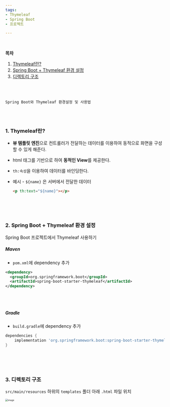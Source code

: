 ```yaml
---
tags:
- Thymeleaf
- Spring Boot
- 프로젝트

---
```


<br/>

**목차**

1. <a href="#title1">Thymeleaf란?</a>
2. <a href="#title2">Spring Boot + Thymeleaf 환경 설정</a>
3. <a href="#title3">디렉토리 구조</a>

<br/><br/>

```
Spring Boot와 Thymeleaf 환경설정 및 사용법
```

<br/><br/>



<h3 id="title1">
  1. Thymeleaf란?
</h3>


- **뷰 템플릿 엔진**으로 컨트롤러가 전달하는 데이터를 이용하여 동적으로 화면을 구성할 수 있게 해준다.

- html 태그를 기반으로 하여 **동적인 View**를 제공한다.

- `th:속성`을 이용하여 데이터를 바인딩한다.

- 예시 - `${name}` 은 서버에서 전달한 데이터

  ```html
  <p th:text="${name}"></p>
  ```

<br/><br/><br/>

<h3 id="title2">2. Spring Boot + Thymeleaf 환경 설정</h3>

Spring Boot 프로젝트에서 Thymeleaf 사용하기

##### **Maven**

- `pom.xml`에 dependency 추가

```xml
<dependency>
  <groupId>org.springframework.boot</groupId>
  <artifactId>spring-boot-starter-thymeleaf</artifactId>
</dependency>
```

<br/><br/>

##### **Gradle**

- `build.gradle`에 dependency 추가

```gradle
dependencies {
	implementation 'org.springframework.boot:spring-boot-starter-thymeleaf'
}
```

<br/><br/><br/>

<h3 id="title3">3. 디렉토리 구조</h3>

`src/main/resources` 하위의 `templates` 폴더 아래 `.html` 파일 위치

<img src="https://user-images.githubusercontent.com/33229855/111173090-b9710c80-85e9-11eb-83d4-4928de4cf9be.png" alt="image" style="zoom:50%;" />

<br/><br/><br/><br/>